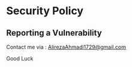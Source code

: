 # Security Policy


## Reporting a Vulnerability

Contact me via : AlirezaAhmadi1729@gmail.com

Good Luck
